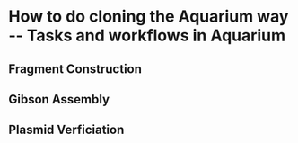 How to do cloning the Aquarium way
-- Tasks and workflows in Aquarium
===

Fragment Construction
---

Gibson Assembly
---

Plasmid Verficiation
---
